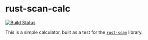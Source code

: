 # rust-scan-calc

[![Build Status](https://travis-ci.org/DanielKeep/rust-scan-calc.svg?branch=master)](https://travis-ci.org/DanielKeep/rust-scan-calc)

This is a simple calculator, built as a test for the [`rust-scan`](https://github.com/DanielKeep/rust-scan.git) library.
